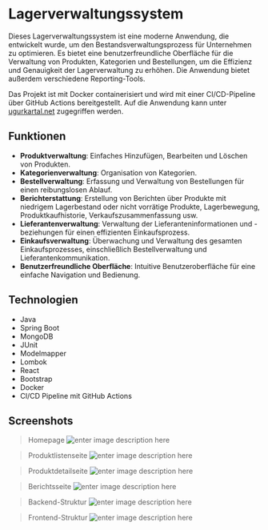 # Lagerverwaltungssystem

Dieses Lagerverwaltungssystem ist eine moderne Anwendung, die entwickelt wurde, um den Bestandsverwaltungsprozess für Unternehmen zu optimieren. Es bietet eine benutzerfreundliche Oberfläche für die Verwaltung von Produkten, Kategorien und Bestellungen, um die Effizienz und Genauigkeit der Lagerverwaltung zu erhöhen. Die Anwendung bietet außerdem verschiedene Reporting-Tools.

Das Projekt ist mit Docker containerisiert und wird mit einer CI/CD-Pipeline über GitHub Actions bereitgestellt. Auf die Anwendung kann unter [ugurkartal.net](https://ugurkartal.net/) zugegriffen werden.

## Funktionen

-   **Produktverwaltung**: Einfaches Hinzufügen, Bearbeiten und Löschen von Produkten.
-   **Kategorienverwaltung**: Organisation von Kategorien.
-   **Bestellverwaltung**: Erfassung und Verwaltung von Bestellungen für einen reibungslosen Ablauf.
-   **Berichterstattung**: Erstellung von Berichten über Produkte mit niedrigem Lagerbestand oder nicht vorrätige Produkte, Lagerbewegung, Produktkaufhistorie, Verkaufszusammenfassung usw.
-  **Lieferantenverwaltung**: Verwaltung der Lieferanteninformationen und -beziehungen für einen effizienten Einkaufsprozess.
-   **Einkaufsverwaltung**: Überwachung und Verwaltung des gesamten Einkaufsprozesses, einschließlich Bestellverwaltung und Lieferantenkommunikation.
-   **Benutzerfreundliche Oberfläche**: Intuitive Benutzeroberfläche für eine einfache Navigation und Bedienung.

## Technologien

- Java
- Spring Boot
- MongoDB
- JUnit
- Modelmapper
- Lombok
- React
- Bootstrap
- Docker
- CI/CD Pipeline mit GitHub Actions

## Screenshots

> Homepage
![enter image description here](https://i.ibb.co/8NvM9MS/homepage-2024-04-04-12-13-36.png)

> Produktlistenseite
![enter image description here](https://i.ibb.co/H4366tz/Produktliste-2024-04-04-12-36-42.png)

> Produktdetailseite
![enter image description here](https://i.ibb.co/cg7sXKT/product-detail-2024-04-04-12-44-22.png)

> Berichtsseite
![enter image description here](https://i.ibb.co/6Y98BGK/report-tool-2024-04-04-13-30-37.png)

> Backend-Struktur
![enter image description here](https://i.ibb.co/Qf0fVHw/Ekran-Resmi-2024-04-04-00-08-16.png)

> Frontend-Struktur
![enter image description here](https://i.ibb.co/QrygsQs/Ekran-Resmi-2024-04-04-00-13-19.png)
